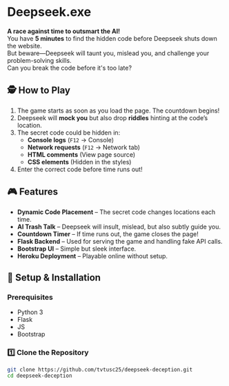 # Deepseek.exe

**A race against time to outsmart the AI!**  
You have **5 minutes** to find the hidden code before Deepseek shuts down the website.  
But beware—Deepseek will taunt you, mislead you, and challenge your problem-solving skills.  
Can you break the code before it's too late?  

## 🕵️ How to Play  
1. The game starts as soon as you load the page. The countdown begins!  
2. Deepseek will **mock you** but also drop **riddles** hinting at the code’s location.  
3. The secret code could be hidden in:  
   - **Console logs** (`F12` → Console)  
   - **Network requests** (`F12` → Network tab)  
   - **HTML comments** (View page source)  
   - **CSS elements** (Hidden in the styles)  
4. Enter the correct code before time runs out!  

## 🎮 Features  
- **Dynamic Code Placement** – The secret code changes locations each time.  
- **AI Trash Talk** – Deepseek will insult, mislead, but also subtly guide you.  
- **Countdown Timer** – If time runs out, the game closes the page!  
- **Flask Backend** – Used for serving the game and handling fake API calls.  
- **Bootstrap UI** – Simple but sleek interface.  
- **Heroku Deployment** – Playable online without setup.  

## 🚀 Setup & Installation  
### Prerequisites  
- Python 3  
- Flask  
- JS
- Bootstrap

### 1️⃣ Clone the Repository  
```bash
git clone https://github.com/tvtusc25/deepseek-deception.git
cd deepseek-deception
